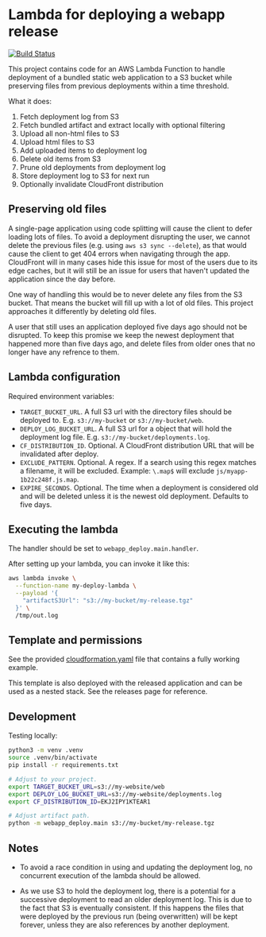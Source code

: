 # Lambda for deploying a webapp release

[![Build Status](https://jenkins.capra.tv/buildStatus/icon?job=cals-internal/webapp-deploy-lambda/master)](https://jenkins.capra.tv/job/cals-internal/job/webapp-deploy-lambda/job/master)

This project contains code for an AWS Lambda Function to handle
deployment of a bundled static web application to a S3 bucket
while preserving files from previous deployments within a time
threshold.

What it does:

1. Fetch deployment log from S3
1. Fetch bundled artifact and extract locally with optional filtering
1. Upload all non-html files to S3
1. Upload html files to S3
1. Add uploaded items to deployment log
1. Delete old items from S3
1. Prune old deployments from deployment log
1. Store deployment log to S3 for next run
1. Optionally invalidate CloudFront distribution

## Preserving old files

A single-page application using code splitting will cause the client to
defer loading lots of files. To avoid a deployment disrupting the user, we
cannot delete the previous files (e.g. using `aws s3 sync --delete`), as
that would cause the client to get 404 errors when navigating through the app.
CloudFront will in many cases hide this issue for most of the users due to
its edge caches, but it will still be an issue for users that haven't
updated the application since the day before.

One way of handling this would be to never delete any files from the
S3 bucket. That means the bucket will fill up with a lot of old files.
This project approaches it differently by deleting old files.

A user that still uses an application deployed five days ago should not
be disrupted. To keep this promise we keep the newest deployment that
happened more than five days ago, and delete files from older ones that no
longer have any refrence to them.

## Lambda configuration

Required environment variables:

- `TARGET_BUCKET_URL`. A full S3 url with the directory files should be
  deployed to. E.g. `s3://my-bucket` or `s3://my-bucket/web`.
- `DEPLOY_LOG_BUCKET_URL`. A full S3 url for a object that will hold
  the deployment log file. E.g. `s3://my-bucket/deployments.log`.
- `CF_DISTRIBUTION_ID`. Optional. A CloudFront distribution URL that will be
  invalidated after deploy.
- `EXCLUDE_PATTERN`. Optional. A regex. If a search using this regex
  matches a filename, it will be excluded. Example: `\.map$` will exclude
  `js/myapp-1b22c248f.js.map`.
- `EXPIRE_SECONDS`. Optional. The time when a deployment is considered old
  and will be deleted unless it is the newest old deployment. Defaults
  to five days.

## Executing the lambda

The handler should be set to `webapp_deploy.main.handler`.

After setting up your lambda, you can invoke it like this:

```bash
aws lambda invoke \
  --function-name my-deploy-lambda \
  --payload '{
    "artifactS3Url": "s3://my-bucket/my-release.tgz"
  }' \
  /tmp/out.log
```

## Template and permissions

See the provided [cloudformation.yaml](./cloudformation.yaml) file that
contains a fully working example.

This template is also deployed with the released application and can
be used as a nested stack. See the releases page for reference.

## Development

Testing locally:

```bash
python3 -m venv .venv
source .venv/bin/activate
pip install -r requirements.txt

# Adjust to your project.
export TARGET_BUCKET_URL=s3://my-website/web
export DEPLOY_LOG_BUCKET_URL=s3://my-website/deployments.log
export CF_DISTRIBUTION_ID=EKJ2IPY1KTEAR1

# Adjust artifact path.
python -m webapp_deploy.main s3://my-bucket/my-release.tgz
```

## Notes

- To avoid a race condition in using and updating the deployment log, no
  concurrent execution of the lambda should be allowed.

- As we use S3 to hold the deployment log, there is a potential for a
  successive deployment to read an older deployment log. This is due
  to the fact that S3 is eventually consistent. If this happens the files
  that were deployed by the previous run (being overwritten) will
  be kept forever, unless they are also references by another deployment.
